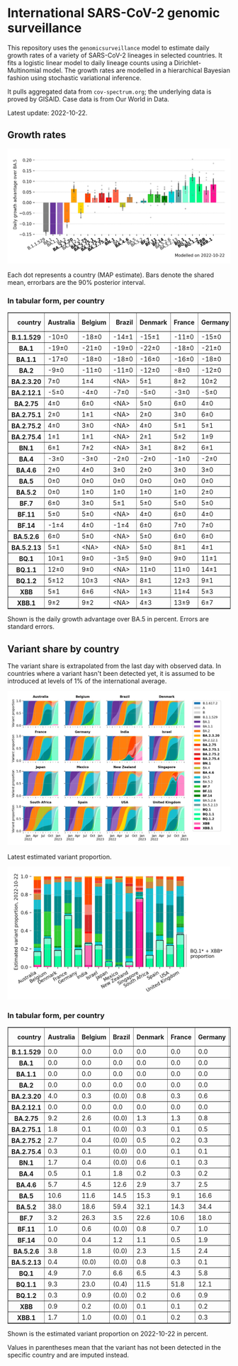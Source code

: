 # International SARS-CoV-2 genomic surveillance

This repository uses the `genomicsurveillance` model to estimate daily growth rates of a variety of SARS-CoV-2 lineages in selected countries. It fits a logistic linear model to daily lineage counts using a Dirichlet-Multinomial model. The growth rates are modelled in a hierarchical Bayesian fashion using stochastic variational inference.

It pulls aggregated data from `cov-spectrum.org`; the underlying data is proved by GISAID. Case data is from Our World in Data.

Latest update: 2022-10-22.

## Growth rates
![Growth rates](plots/growth-rate-latest.png)

Each dot represents a country (MAP estimate). Bars denote the shared mean, errorbars are the 90% posterior interval.

### In tabular form, per country

<small><table border="1" class="dataframe">
  <thead>
    <tr style="text-align: right;">
      <th>country</th>
      <th>Australia</th>
      <th>Belgium</th>
      <th>Brazil</th>
      <th>Denmark</th>
      <th>France</th>
      <th>Germany</th>
      <th>India</th>
      <th>Israel</th>
      <th>Japan</th>
      <th>Mexico</th>
      <th>New Zealand</th>
      <th>Singapore</th>
      <th>South Africa</th>
      <th>Spain</th>
      <th>USA</th>
      <th>United Kingdom</th>
    </tr>
  </thead>
  <tbody>
    <tr>
      <th>B.1.1.529</th>
      <td>-10±0</td>
      <td>-18±0</td>
      <td>-14±1</td>
      <td>-15±1</td>
      <td>-11±0</td>
      <td>-15±0</td>
      <td>-3±0</td>
      <td>-18±0</td>
      <td>-18±2</td>
      <td>-18±3</td>
      <td>-13±1</td>
      <td>&lt;NA&gt;</td>
      <td>-13±0</td>
      <td>-14±0</td>
      <td>-14±0</td>
      <td>-17±0</td>
    </tr>
    <tr>
      <th>BA.1</th>
      <td>-19±0</td>
      <td>-21±0</td>
      <td>-19±0</td>
      <td>-22±0</td>
      <td>-18±0</td>
      <td>-21±0</td>
      <td>-14±0</td>
      <td>-22±0</td>
      <td>-21±0</td>
      <td>-19±0</td>
      <td>-26±0</td>
      <td>-16±0</td>
      <td>-15±0</td>
      <td>-20±0</td>
      <td>-21±0</td>
      <td>-22±0</td>
    </tr>
    <tr>
      <th>BA.1.1</th>
      <td>-17±0</td>
      <td>-18±0</td>
      <td>-18±0</td>
      <td>-16±0</td>
      <td>-16±0</td>
      <td>-18±0</td>
      <td>-13±0</td>
      <td>-19±0</td>
      <td>-18±0</td>
      <td>-17±0</td>
      <td>-14±0</td>
      <td>-9±0</td>
      <td>-14±0</td>
      <td>-17±0</td>
      <td>-19±0</td>
      <td>-19±0</td>
    </tr>
    <tr>
      <th>BA.2</th>
      <td>-9±0</td>
      <td>-11±0</td>
      <td>-11±0</td>
      <td>-12±0</td>
      <td>-8±0</td>
      <td>-12±0</td>
      <td>-4±0</td>
      <td>-11±0</td>
      <td>-10±0</td>
      <td>-10±0</td>
      <td>-9±0</td>
      <td>-4±0</td>
      <td>-8±0</td>
      <td>-9±0</td>
      <td>-11±0</td>
      <td>-11±0</td>
    </tr>
    <tr>
      <th>BA.2.3.20</th>
      <td>7±0</td>
      <td>1±4</td>
      <td>&lt;NA&gt;</td>
      <td>5±1</td>
      <td>8±2</td>
      <td>10±2</td>
      <td>8±6</td>
      <td>7±1</td>
      <td>8±1</td>
      <td>&lt;NA&gt;</td>
      <td>2±2</td>
      <td>10±1</td>
      <td>&lt;NA&gt;</td>
      <td>&lt;NA&gt;</td>
      <td>7±1</td>
      <td>5±2</td>
    </tr>
    <tr>
      <th>BA.2.12.1</th>
      <td>-5±0</td>
      <td>-4±0</td>
      <td>-7±0</td>
      <td>-5±0</td>
      <td>-3±0</td>
      <td>-5±0</td>
      <td>-5±0</td>
      <td>-6±0</td>
      <td>-7±0</td>
      <td>-7±0</td>
      <td>-6±0</td>
      <td>-2±0</td>
      <td>-3±1</td>
      <td>-4±0</td>
      <td>-7±0</td>
      <td>-5±0</td>
    </tr>
    <tr>
      <th>BA.2.75</th>
      <td>4±0</td>
      <td>6±0</td>
      <td>&lt;NA&gt;</td>
      <td>5±0</td>
      <td>6±0</td>
      <td>4±0</td>
      <td>4±0</td>
      <td>5±0</td>
      <td>3±0</td>
      <td>4±3</td>
      <td>3±0</td>
      <td>6±0</td>
      <td>-2±1</td>
      <td>8±0</td>
      <td>4±0</td>
      <td>5±0</td>
    </tr>
    <tr>
      <th>BA.2.75.1</th>
      <td>2±0</td>
      <td>1±1</td>
      <td>&lt;NA&gt;</td>
      <td>2±0</td>
      <td>3±0</td>
      <td>6±0</td>
      <td>5±0</td>
      <td>3±0</td>
      <td>0±0</td>
      <td>&lt;NA&gt;</td>
      <td>1±0</td>
      <td>5±0</td>
      <td>-5±7</td>
      <td>3±1</td>
      <td>2±0</td>
      <td>2±0</td>
    </tr>
    <tr>
      <th>BA.2.75.2</th>
      <td>4±0</td>
      <td>3±0</td>
      <td>&lt;NA&gt;</td>
      <td>4±0</td>
      <td>5±1</td>
      <td>5±1</td>
      <td>8±0</td>
      <td>2±1</td>
      <td>3±0</td>
      <td>&lt;NA&gt;</td>
      <td>3±0</td>
      <td>6±0</td>
      <td>&lt;NA&gt;</td>
      <td>6±2</td>
      <td>4±0</td>
      <td>4±0</td>
    </tr>
    <tr>
      <th>BA.2.75.4</th>
      <td>1±1</td>
      <td>1±1</td>
      <td>&lt;NA&gt;</td>
      <td>2±1</td>
      <td>5±2</td>
      <td>1±9</td>
      <td>7±0</td>
      <td>1±8</td>
      <td>-2±3</td>
      <td>&lt;NA&gt;</td>
      <td>&lt;NA&gt;</td>
      <td>6±1</td>
      <td>&lt;NA&gt;</td>
      <td>&lt;NA&gt;</td>
      <td>2±1</td>
      <td>2±1</td>
    </tr>
    <tr>
      <th>BN.1</th>
      <td>6±1</td>
      <td>7±2</td>
      <td>&lt;NA&gt;</td>
      <td>3±1</td>
      <td>8±2</td>
      <td>6±1</td>
      <td>10±0</td>
      <td>6±1</td>
      <td>7±1</td>
      <td>&lt;NA&gt;</td>
      <td>1±2</td>
      <td>9±1</td>
      <td>&lt;NA&gt;</td>
      <td>&lt;NA&gt;</td>
      <td>6±1</td>
      <td>5±1</td>
    </tr>
    <tr>
      <th>BA.4</th>
      <td>-3±0</td>
      <td>-3±0</td>
      <td>-2±0</td>
      <td>-2±0</td>
      <td>-1±0</td>
      <td>-2±0</td>
      <td>-3±0</td>
      <td>-2±0</td>
      <td>-4±0</td>
      <td>-2±0</td>
      <td>-3±0</td>
      <td>-2±0</td>
      <td>-2±0</td>
      <td>-1±0</td>
      <td>-2±0</td>
      <td>-2±0</td>
    </tr>
    <tr>
      <th>BA.4.6</th>
      <td>2±0</td>
      <td>4±0</td>
      <td>3±0</td>
      <td>2±0</td>
      <td>3±0</td>
      <td>3±0</td>
      <td>3±0</td>
      <td>3±0</td>
      <td>2±0</td>
      <td>3±0</td>
      <td>2±0</td>
      <td>2±0</td>
      <td>0±0</td>
      <td>4±0</td>
      <td>2±0</td>
      <td>2±0</td>
    </tr>
    <tr>
      <th>BA.5</th>
      <td>0±0</td>
      <td>0±0</td>
      <td>0±0</td>
      <td>0±0</td>
      <td>0±0</td>
      <td>0±0</td>
      <td>0±0</td>
      <td>0±0</td>
      <td>0±0</td>
      <td>0±0</td>
      <td>0±0</td>
      <td>0±0</td>
      <td>0±0</td>
      <td>0±0</td>
      <td>0±0</td>
      <td>0±0</td>
    </tr>
    <tr>
      <th>BA.5.2</th>
      <td>0±0</td>
      <td>1±0</td>
      <td>1±0</td>
      <td>1±0</td>
      <td>1±0</td>
      <td>2±0</td>
      <td>0±0</td>
      <td>1±0</td>
      <td>2±0</td>
      <td>1±0</td>
      <td>0±0</td>
      <td>1±0</td>
      <td>0±0</td>
      <td>1±0</td>
      <td>1±0</td>
      <td>1±0</td>
    </tr>
    <tr>
      <th>BF.7</th>
      <td>6±0</td>
      <td>3±0</td>
      <td>5±1</td>
      <td>5±0</td>
      <td>5±0</td>
      <td>5±0</td>
      <td>-1±3</td>
      <td>5±0</td>
      <td>4±0</td>
      <td>4±1</td>
      <td>4±0</td>
      <td>9±1</td>
      <td>-7±3</td>
      <td>6±0</td>
      <td>5±0</td>
      <td>5±0</td>
    </tr>
    <tr>
      <th>BF.11</th>
      <td>5±0</td>
      <td>5±0</td>
      <td>&lt;NA&gt;</td>
      <td>4±0</td>
      <td>6±0</td>
      <td>4±0</td>
      <td>&lt;NA&gt;</td>
      <td>3±0</td>
      <td>4±1</td>
      <td>0±7</td>
      <td>-1±4</td>
      <td>8±2</td>
      <td>&lt;NA&gt;</td>
      <td>4±0</td>
      <td>4±0</td>
      <td>3±0</td>
    </tr>
    <tr>
      <th>BF.14</th>
      <td>-1±4</td>
      <td>4±0</td>
      <td>-1±4</td>
      <td>6±0</td>
      <td>7±0</td>
      <td>7±0</td>
      <td>6±2</td>
      <td>-1±1</td>
      <td>0±9</td>
      <td>1±3</td>
      <td>&lt;NA&gt;</td>
      <td>&lt;NA&gt;</td>
      <td>0±4</td>
      <td>3±2</td>
      <td>5±0</td>
      <td>6±0</td>
    </tr>
    <tr>
      <th>BA.5.2.6</th>
      <td>6±0</td>
      <td>5±0</td>
      <td>&lt;NA&gt;</td>
      <td>5±0</td>
      <td>6±0</td>
      <td>6±0</td>
      <td>4±0</td>
      <td>6±0</td>
      <td>5±0</td>
      <td>0±4</td>
      <td>6±0</td>
      <td>8±0</td>
      <td>2±0</td>
      <td>10±1</td>
      <td>4±0</td>
      <td>5±0</td>
    </tr>
    <tr>
      <th>BA.5.2.13</th>
      <td>5±1</td>
      <td>&lt;NA&gt;</td>
      <td>&lt;NA&gt;</td>
      <td>5±0</td>
      <td>8±1</td>
      <td>4±1</td>
      <td>&lt;NA&gt;</td>
      <td>&lt;NA&gt;</td>
      <td>&lt;NA&gt;</td>
      <td>&lt;NA&gt;</td>
      <td>&lt;NA&gt;</td>
      <td>10±13</td>
      <td>&lt;NA&gt;</td>
      <td>5±2</td>
      <td>5±0</td>
      <td>5±0</td>
    </tr>
    <tr>
      <th>BQ.1</th>
      <td>10±1</td>
      <td>9±0</td>
      <td>-3±5</td>
      <td>9±0</td>
      <td>9±0</td>
      <td>11±1</td>
      <td>12±8</td>
      <td>9±1</td>
      <td>10±1</td>
      <td>-3±7</td>
      <td>4±1</td>
      <td>10±5</td>
      <td>5±2</td>
      <td>13±1</td>
      <td>9±0</td>
      <td>9±0</td>
    </tr>
    <tr>
      <th>BQ.1.1</th>
      <td>12±0</td>
      <td>9±0</td>
      <td>&lt;NA&gt;</td>
      <td>11±0</td>
      <td>11±0</td>
      <td>14±1</td>
      <td>&lt;NA&gt;</td>
      <td>11±1</td>
      <td>13±1</td>
      <td>&lt;NA&gt;</td>
      <td>&lt;NA&gt;</td>
      <td>20±10</td>
      <td>3±3</td>
      <td>16±1</td>
      <td>11±0</td>
      <td>11±0</td>
    </tr>
    <tr>
      <th>BQ.1.2</th>
      <td>5±12</td>
      <td>10±3</td>
      <td>&lt;NA&gt;</td>
      <td>8±1</td>
      <td>12±3</td>
      <td>9±1</td>
      <td>&lt;NA&gt;</td>
      <td>4±2</td>
      <td>&lt;NA&gt;</td>
      <td>&lt;NA&gt;</td>
      <td>&lt;NA&gt;</td>
      <td>14±7</td>
      <td>&lt;NA&gt;</td>
      <td>&lt;NA&gt;</td>
      <td>9±1</td>
      <td>8±1</td>
    </tr>
    <tr>
      <th>XBB</th>
      <td>5±1</td>
      <td>6±6</td>
      <td>&lt;NA&gt;</td>
      <td>1±3</td>
      <td>11±4</td>
      <td>5±3</td>
      <td>12±1</td>
      <td>2±2</td>
      <td>5±2</td>
      <td>&lt;NA&gt;</td>
      <td>4±2</td>
      <td>14±1</td>
      <td>&lt;NA&gt;</td>
      <td>&lt;NA&gt;</td>
      <td>5±1</td>
      <td>0±3</td>
    </tr>
    <tr>
      <th>XBB.1</th>
      <td>9±2</td>
      <td>9±2</td>
      <td>&lt;NA&gt;</td>
      <td>4±3</td>
      <td>13±9</td>
      <td>6±7</td>
      <td>11±3</td>
      <td>8±5</td>
      <td>5±6</td>
      <td>&lt;NA&gt;</td>
      <td>5±5</td>
      <td>18±0</td>
      <td>&lt;NA&gt;</td>
      <td>&lt;NA&gt;</td>
      <td>9±2</td>
      <td>3±2</td>
    </tr>
  </tbody>
</table></small>

Shown is the daily growth advantage over BA.5 in percent. Errors are standard errors.

## Variant share by country

The variant share is extrapolated from the last day with observed data. In countries where a variant hasn't been detected yet, it is assumed to be introduced at levels of 1% of the international average. 

![Variant share by country](plots/variant-share-latest.png)

Latest estimated variant proportion.

![Variant share by country](plots/variant-share-bar.png)

### In tabular form, per country

<small><table border="1" class="dataframe">
  <thead>
    <tr style="text-align: right;">
      <th>country</th>
      <th>Australia</th>
      <th>Belgium</th>
      <th>Brazil</th>
      <th>Denmark</th>
      <th>France</th>
      <th>Germany</th>
      <th>India</th>
      <th>Israel</th>
      <th>Japan</th>
      <th>Mexico</th>
      <th>New Zealand</th>
      <th>Singapore</th>
      <th>South Africa</th>
      <th>Spain</th>
      <th>USA</th>
      <th>United Kingdom</th>
    </tr>
  </thead>
  <tbody>
    <tr>
      <th>B.1.1.529</th>
      <td>0.0</td>
      <td>0.0</td>
      <td>0.0</td>
      <td>0.0</td>
      <td>0.0</td>
      <td>0.0</td>
      <td>0.0</td>
      <td>0.0</td>
      <td>0.0</td>
      <td>0.0</td>
      <td>0.0</td>
      <td>(0.0)</td>
      <td>0.0</td>
      <td>0.0</td>
      <td>0.0</td>
      <td>0.0</td>
    </tr>
    <tr>
      <th>BA.1</th>
      <td>0.0</td>
      <td>0.0</td>
      <td>0.0</td>
      <td>0.0</td>
      <td>0.0</td>
      <td>0.0</td>
      <td>0.0</td>
      <td>0.0</td>
      <td>0.0</td>
      <td>0.0</td>
      <td>0.0</td>
      <td>0.0</td>
      <td>0.0</td>
      <td>0.0</td>
      <td>0.0</td>
      <td>0.0</td>
    </tr>
    <tr>
      <th>BA.1.1</th>
      <td>0.0</td>
      <td>0.0</td>
      <td>0.0</td>
      <td>0.0</td>
      <td>0.0</td>
      <td>0.0</td>
      <td>0.0</td>
      <td>0.0</td>
      <td>0.0</td>
      <td>0.0</td>
      <td>0.0</td>
      <td>0.0</td>
      <td>0.0</td>
      <td>0.0</td>
      <td>0.0</td>
      <td>0.0</td>
    </tr>
    <tr>
      <th>BA.2</th>
      <td>0.0</td>
      <td>0.0</td>
      <td>0.0</td>
      <td>0.0</td>
      <td>0.0</td>
      <td>0.0</td>
      <td>0.0</td>
      <td>0.0</td>
      <td>0.0</td>
      <td>0.0</td>
      <td>0.0</td>
      <td>0.0</td>
      <td>0.0</td>
      <td>0.0</td>
      <td>0.0</td>
      <td>0.0</td>
    </tr>
    <tr>
      <th>BA.2.3.20</th>
      <td>4.0</td>
      <td>0.3</td>
      <td>(0.0)</td>
      <td>0.8</td>
      <td>0.3</td>
      <td>0.6</td>
      <td>1.1</td>
      <td>1.6</td>
      <td>1.3</td>
      <td>(0.0)</td>
      <td>1.3</td>
      <td>2.8</td>
      <td>(0.0)</td>
      <td>(0.0)</td>
      <td>0.8</td>
      <td>0.2</td>
    </tr>
    <tr>
      <th>BA.2.12.1</th>
      <td>0.0</td>
      <td>0.0</td>
      <td>0.0</td>
      <td>0.0</td>
      <td>0.0</td>
      <td>0.0</td>
      <td>0.0</td>
      <td>0.0</td>
      <td>0.0</td>
      <td>0.0</td>
      <td>0.0</td>
      <td>0.0</td>
      <td>0.0</td>
      <td>0.0</td>
      <td>0.0</td>
      <td>0.0</td>
    </tr>
    <tr>
      <th>BA.2.75</th>
      <td>9.2</td>
      <td>2.6</td>
      <td>(0.0)</td>
      <td>1.3</td>
      <td>1.3</td>
      <td>0.8</td>
      <td>30.2</td>
      <td>3.5</td>
      <td>0.8</td>
      <td>1.8</td>
      <td>6.1</td>
      <td>7.6</td>
      <td>0.7</td>
      <td>2.6</td>
      <td>2.0</td>
      <td>3.5</td>
    </tr>
    <tr>
      <th>BA.2.75.1</th>
      <td>1.8</td>
      <td>0.1</td>
      <td>(0.0)</td>
      <td>0.3</td>
      <td>0.1</td>
      <td>0.5</td>
      <td>11.3</td>
      <td>0.6</td>
      <td>0.0</td>
      <td>(0.0)</td>
      <td>0.7</td>
      <td>2.2</td>
      <td>0.5</td>
      <td>0.3</td>
      <td>0.2</td>
      <td>0.3</td>
    </tr>
    <tr>
      <th>BA.2.75.2</th>
      <td>2.7</td>
      <td>0.4</td>
      <td>(0.0)</td>
      <td>0.5</td>
      <td>0.2</td>
      <td>0.3</td>
      <td>18.7</td>
      <td>0.7</td>
      <td>0.2</td>
      <td>(0.0)</td>
      <td>2.9</td>
      <td>2.1</td>
      <td>(0.0)</td>
      <td>0.5</td>
      <td>0.4</td>
      <td>0.7</td>
    </tr>
    <tr>
      <th>BA.2.75.4</th>
      <td>0.3</td>
      <td>0.1</td>
      <td>(0.0)</td>
      <td>0.0</td>
      <td>0.1</td>
      <td>0.1</td>
      <td>1.5</td>
      <td>0.3</td>
      <td>0.0</td>
      <td>(0.0)</td>
      <td>(0.0)</td>
      <td>0.1</td>
      <td>(0.0)</td>
      <td>(0.0)</td>
      <td>0.0</td>
      <td>0.0</td>
    </tr>
    <tr>
      <th>BN.1</th>
      <td>1.7</td>
      <td>0.4</td>
      <td>(0.0)</td>
      <td>0.6</td>
      <td>0.1</td>
      <td>0.3</td>
      <td>10.2</td>
      <td>1.4</td>
      <td>0.5</td>
      <td>(0.0)</td>
      <td>0.3</td>
      <td>2.2</td>
      <td>(0.0)</td>
      <td>(0.0)</td>
      <td>0.2</td>
      <td>0.7</td>
    </tr>
    <tr>
      <th>BA.4</th>
      <td>0.5</td>
      <td>0.1</td>
      <td>1.8</td>
      <td>0.2</td>
      <td>0.3</td>
      <td>0.2</td>
      <td>0.0</td>
      <td>0.5</td>
      <td>0.0</td>
      <td>1.4</td>
      <td>0.6</td>
      <td>0.0</td>
      <td>4.9</td>
      <td>0.3</td>
      <td>0.5</td>
      <td>0.4</td>
    </tr>
    <tr>
      <th>BA.4.6</th>
      <td>5.7</td>
      <td>4.5</td>
      <td>12.6</td>
      <td>2.9</td>
      <td>3.7</td>
      <td>2.5</td>
      <td>0.1</td>
      <td>2.7</td>
      <td>0.3</td>
      <td>3.5</td>
      <td>6.8</td>
      <td>0.1</td>
      <td>7.1</td>
      <td>7.1</td>
      <td>12.0</td>
      <td>5.0</td>
    </tr>
    <tr>
      <th>BA.5</th>
      <td>10.6</td>
      <td>11.6</td>
      <td>14.5</td>
      <td>15.3</td>
      <td>9.1</td>
      <td>16.6</td>
      <td>0.0</td>
      <td>10.2</td>
      <td>5.1</td>
      <td>40.9</td>
      <td>20.4</td>
      <td>0.3</td>
      <td>48.5</td>
      <td>19.2</td>
      <td>15.7</td>
      <td>11.6</td>
    </tr>
    <tr>
      <th>BA.5.2</th>
      <td>38.0</td>
      <td>18.6</td>
      <td>59.4</td>
      <td>32.1</td>
      <td>14.3</td>
      <td>34.4</td>
      <td>0.8</td>
      <td>41.6</td>
      <td>83.5</td>
      <td>47.3</td>
      <td>48.8</td>
      <td>4.0</td>
      <td>20.0</td>
      <td>20.7</td>
      <td>36.0</td>
      <td>21.4</td>
    </tr>
    <tr>
      <th>BF.7</th>
      <td>3.2</td>
      <td>26.3</td>
      <td>3.5</td>
      <td>22.6</td>
      <td>10.6</td>
      <td>18.0</td>
      <td>0.0</td>
      <td>8.7</td>
      <td>1.2</td>
      <td>1.4</td>
      <td>2.4</td>
      <td>0.4</td>
      <td>0.0</td>
      <td>13.1</td>
      <td>5.2</td>
      <td>8.4</td>
    </tr>
    <tr>
      <th>BF.11</th>
      <td>1.0</td>
      <td>0.6</td>
      <td>(0.0)</td>
      <td>0.8</td>
      <td>0.7</td>
      <td>1.0</td>
      <td>(0.0)</td>
      <td>0.4</td>
      <td>0.1</td>
      <td>1.1</td>
      <td>0.3</td>
      <td>0.1</td>
      <td>(0.0)</td>
      <td>0.9</td>
      <td>1.0</td>
      <td>3.3</td>
    </tr>
    <tr>
      <th>BF.14</th>
      <td>0.0</td>
      <td>0.4</td>
      <td>1.2</td>
      <td>1.1</td>
      <td>0.5</td>
      <td>1.9</td>
      <td>0.1</td>
      <td>0.0</td>
      <td>0.0</td>
      <td>0.3</td>
      <td>(0.0)</td>
      <td>(0.0)</td>
      <td>0.5</td>
      <td>0.6</td>
      <td>0.2</td>
      <td>0.6</td>
    </tr>
    <tr>
      <th>BA.5.2.6</th>
      <td>3.8</td>
      <td>1.8</td>
      <td>(0.0)</td>
      <td>2.3</td>
      <td>1.5</td>
      <td>2.4</td>
      <td>0.2</td>
      <td>3.4</td>
      <td>1.3</td>
      <td>0.8</td>
      <td>3.8</td>
      <td>1.7</td>
      <td>4.6</td>
      <td>4.5</td>
      <td>1.7</td>
      <td>5.3</td>
    </tr>
    <tr>
      <th>BA.5.2.13</th>
      <td>0.4</td>
      <td>(0.0)</td>
      <td>(0.0)</td>
      <td>0.8</td>
      <td>0.3</td>
      <td>0.1</td>
      <td>(0.0)</td>
      <td>(0.0)</td>
      <td>(0.0)</td>
      <td>(0.0)</td>
      <td>(0.0)</td>
      <td>0.1</td>
      <td>(0.0)</td>
      <td>0.6</td>
      <td>0.2</td>
      <td>2.8</td>
    </tr>
    <tr>
      <th>BQ.1</th>
      <td>4.9</td>
      <td>7.0</td>
      <td>6.6</td>
      <td>6.5</td>
      <td>4.3</td>
      <td>5.8</td>
      <td>1.8</td>
      <td>4.8</td>
      <td>1.2</td>
      <td>0.9</td>
      <td>3.3</td>
      <td>0.3</td>
      <td>3.7</td>
      <td>10.6</td>
      <td>9.9</td>
      <td>11.2</td>
    </tr>
    <tr>
      <th>BQ.1.1</th>
      <td>9.3</td>
      <td>23.0</td>
      <td>(0.4)</td>
      <td>11.5</td>
      <td>51.8</td>
      <td>12.1</td>
      <td>(0.2)</td>
      <td>17.3</td>
      <td>3.7</td>
      <td>(0.4)</td>
      <td>(0.3)</td>
      <td>0.8</td>
      <td>9.3</td>
      <td>18.8</td>
      <td>12.4</td>
      <td>23.3</td>
    </tr>
    <tr>
      <th>BQ.1.2</th>
      <td>0.3</td>
      <td>0.9</td>
      <td>(0.0)</td>
      <td>0.2</td>
      <td>0.6</td>
      <td>0.9</td>
      <td>(0.0)</td>
      <td>1.1</td>
      <td>(0.0)</td>
      <td>(0.0)</td>
      <td>(0.0)</td>
      <td>0.2</td>
      <td>(0.0)</td>
      <td>(0.0)</td>
      <td>1.1</td>
      <td>1.1</td>
    </tr>
    <tr>
      <th>XBB</th>
      <td>0.9</td>
      <td>0.2</td>
      <td>(0.0)</td>
      <td>0.1</td>
      <td>0.1</td>
      <td>0.2</td>
      <td>21.7</td>
      <td>0.2</td>
      <td>0.2</td>
      <td>(0.0)</td>
      <td>0.8</td>
      <td>3.1</td>
      <td>(0.0)</td>
      <td>(0.0)</td>
      <td>0.1</td>
      <td>0.1</td>
    </tr>
    <tr>
      <th>XBB.1</th>
      <td>1.7</td>
      <td>1.0</td>
      <td>(0.0)</td>
      <td>0.1</td>
      <td>0.2</td>
      <td>0.3</td>
      <td>2.2</td>
      <td>0.8</td>
      <td>0.4</td>
      <td>(0.0)</td>
      <td>1.2</td>
      <td>71.8</td>
      <td>(0.0)</td>
      <td>(0.0)</td>
      <td>0.3</td>
      <td>0.1</td>
    </tr>
  </tbody>
</table></small>

Shown is the estimated variant proportion on 2022-10-22 in percent. 

Values in parentheses mean that the variant has not been detected in the specific country and are imputed instead.
